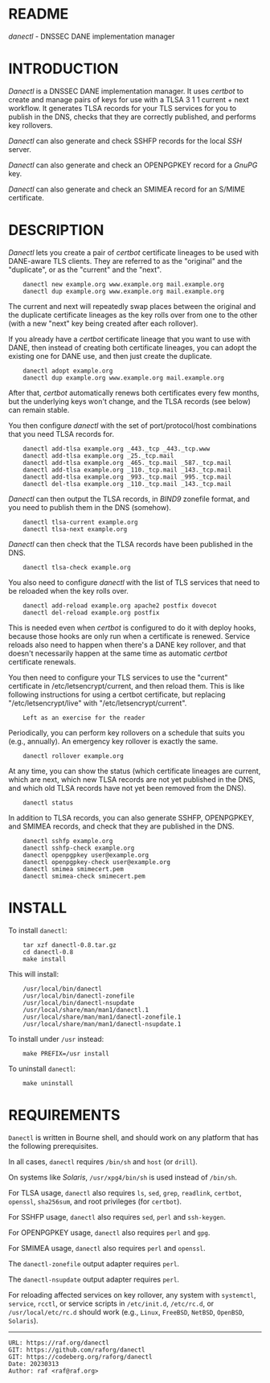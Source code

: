 # README

*danectl* - DNSSEC DANE implementation manager

# INTRODUCTION

*Danectl* is a DNSSEC DANE implementation manager. It uses *certbot* to create
and manage pairs of keys for use with a TLSA 3 1 1 current + next workflow.
It generates TLSA records for your TLS services for you to publish in the DNS,
checks that they are correctly published, and performs key rollovers.

*Danectl* can also generate and check SSHFP records for the local *SSH* server.

*Danectl* can also generate and check an OPENPGPKEY record for a *GnuPG* key.

*Danectl* can also generate and check an SMIMEA record for an S/MIME certificate.

# DESCRIPTION

*Danectl* lets you create a pair of *certbot* certificate lineages to be
used with DANE-aware TLS clients. They are referred to as the "original" and
the "duplicate", or as the "current" and the "next".

        danectl new example.org www.example.org mail.example.org
        danectl dup example.org www.example.org mail.example.org

The current and next will repeatedly swap places between the original and
the duplicate certificate lineages as the key rolls over from one to the
other (with a new "next" key being created after each rollover).

If you already have a *certbot* certificate lineage that you want to use with
DANE, then instead of creating both certificate lineages, you can adopt the
existing one for DANE use, and then just create the duplicate.

        danectl adopt example.org
        danectl dup example.org www.example.org mail.example.org

After that, *certbot* automatically renews both certificates every few months,
but the underlying keys won't change, and the TLSA records (see below) can
remain stable.

You then configure *danectl* with the set of port/protocol/host combinations
that you need TLSA records for.

        danectl add-tlsa example.org _443._tcp _443._tcp.www
        danectl add-tlsa example.org _25._tcp.mail
        danectl add-tlsa example.org _465._tcp.mail _587._tcp.mail
        danectl add-tlsa example.org _110._tcp.mail _143._tcp.mail
        danectl add-tlsa example.org _993._tcp.mail _995._tcp.mail
        danectl del-tlsa example.org _110._tcp.mail _143._tcp.mail

*Danectl* can then output the TLSA records, in *BIND9* zonefile format, and
you need to publish them in the DNS (somehow).

        danectl tlsa-current example.org
        danectl tlsa-next example.org

*Danectl* can then check that the TLSA records have been published in the DNS.

        danectl tlsa-check example.org

You also need to configure *danectl* with the list of TLS services that need
to be reloaded when the key rolls over.

        danectl add-reload example.org apache2 postfix dovecot
        danectl del-reload example.org postfix

This is needed even when *certbot* is configured to do it with deploy hooks,
because those hooks are only run when a certificate is renewed. Service
reloads also need to happen when there's a DANE key rollover, and that
doesn't necessarily happen at the same time as automatic *certbot*
certificate renewals.

You then need to configure your TLS services to use the "current"
certificate in /etc/letsencrypt/current, and then reload them. This is like
following instructions for using a certbot certificate, but replacing
"/etc/letsencrypt/live" with "/etc/letsencrypt/current".

        Left as an exercise for the reader

Periodically, you can perform key rollovers on a schedule that suits you
(e.g., annually). An emergency key rollover is exactly the same.

        danectl rollover example.org

At any time, you can show the status (which certificate lineages are
current, which are next, which new TLSA records are not yet published in the
DNS, and which old TLSA records have not yet been removed from the DNS).

        danectl status

In addition to TLSA records, you can also generate SSHFP, OPENPGPKEY, and
SMIMEA records, and check that they are published in the DNS.

        danectl sshfp example.org
        danectl sshfp-check example.org
        danectl openpgpkey user@example.org
        danectl openpgpkey-check user@example.org
        danectl smimea smimecert.pem
        danectl smimea-check smimecert.pem

# INSTALL

To install `danectl`:

        tar xzf danectl-0.8.tar.gz
        cd danectl-0.8
        make install

This will install:

        /usr/local/bin/danectl
        /usr/local/bin/danectl-zonefile
        /usr/local/bin/danectl-nsupdate
        /usr/local/share/man/man1/danectl.1
        /usr/local/share/man/man1/danectl-zonefile.1
        /usr/local/share/man/man1/danectl-nsupdate.1

To install under `/usr` instead:

        make PREFIX=/usr install

To uninstall `danectl`:

        make uninstall

# REQUIREMENTS

`Danectl` is written in Bourne shell, and should work on any platform
that has the following prerequisites.

In all cases, `danectl` requires `/bin/sh` and `host` (or `drill`).

On systems like *Solaris*, `/usr/xpg4/bin/sh` is used instead of `/bin/sh`.

For TLSA usage, `danectl` also requires `ls`, `sed`, `grep`, `readlink`, `certbot`,
`openssl`, `sha256sum`, and root privileges (for `certbot`).

For SSHFP usage, `danectl` also requires `sed`, `perl` and `ssh-keygen`.

For OPENPGPKEY usage, `danectl` also requires `perl` and `gpg`.

For SMIMEA usage, `danectl` also requires `perl` and `openssl`.

The `danectl-zonefile` output adapter requires `perl`.

The `danectl-nsupdate` output adapter requires `perl`.

For reloading affected services on key rollover, any system with
`systemctl`, `service`, `rcctl`, or service scripts in
`/etc/init.d`, `/etc/rc.d`, or `/usr/local/etc/rc.d` should work
(e.g., `Linux`, `FreeBSD`, `NetBSD`, `OpenBSD`, `Solaris`).

--------------------------------------------------------------------------------

    URL: https://raf.org/danectl
    GIT: https://github.com/raforg/danectl
    GIT: https://codeberg.org/raforg/danectl
    Date: 20230313
    Author: raf <raf@raf.org>

